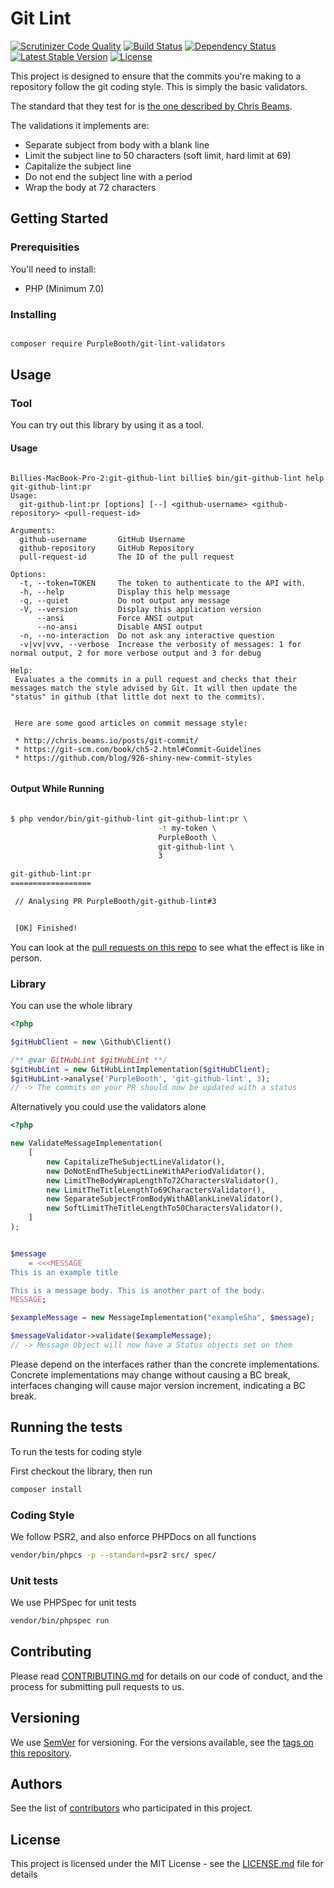 # Git Lint

[![Scrutinizer Code Quality](https://scrutinizer-ci.com/g/PurpleBooth/git-lint-validators/badges/quality-score.png?b=master)](https://scrutinizer-ci.com/g/PurpleBooth/git-lint-validators/?branch=master)
[![Build Status](https://travis-ci.org/PurpleBooth/git-lint-validators.svg?branch=master)](https://travis-ci.org/PurpleBooth/git-lint-validators)
[![Dependency Status](https://www.versioneye.com/user/projects/57a26855447bcc004d5ec866/badge.svg?style=flat-square)](https://www.versioneye.com/user/projects/57a26855447bcc004d5ec866)
[![Latest Stable Version](https://poser.pugx.org/purplebooth/git-lint-validators/v/stable)](https://packagist.org/packages/purplebooth/git-lint-validators)
[![License](https://poser.pugx.org/purplebooth/git-lint-validators/license)](https://packagist.org/packages/purplebooth/git-lint-validators)

This project is designed to ensure that the commits you're making to a
repository follow the git coding style. This is simply the basic
validators.

The standard that they test for is [the one described by Chris Beams].

The validations it implements are:

* Separate subject from body with a blank line
* Limit the subject line to 50 characters (soft limit, hard limit at 69)
* Capitalize the subject line
* Do not end the subject line with a period
* Wrap the body at 72 characters

[the one described by Chris Beams]: http://chris.beams.io/posts/git-commit/

## Getting Started

### Prerequisities

You'll need to install:

 * PHP (Minimum 7.0)

### Installing

```bash

composer require PurpleBooth/git-lint-validators

```


## Usage

### Tool

You can try out this library by using it as a tool.

#### Usage

```

Billies-MacBook-Pro-2:git-github-lint billie$ bin/git-github-lint help git-github-lint:pr
Usage:
  git-github-lint:pr [options] [--] <github-username> <github-repository> <pull-request-id>

Arguments:
  github-username       GitHub Username
  github-repository     GitHub Repository
  pull-request-id       The ID of the pull request

Options:
  -t, --token=TOKEN     The token to authenticate to the API with.
  -h, --help            Display this help message
  -q, --quiet           Do not output any message
  -V, --version         Display this application version
      --ansi            Force ANSI output
      --no-ansi         Disable ANSI output
  -n, --no-interaction  Do not ask any interactive question
  -v|vv|vvv, --verbose  Increase the verbosity of messages: 1 for normal output, 2 for more verbose output and 3 for debug

Help:
 Evaluates a the commits in a pull request and checks that their messages match the style advised by Git. It will then update the "status" in github (that little dot next to the commits).


 Here are some good articles on commit message style:

 * http://chris.beams.io/posts/git-commit/
 * https://git-scm.com/book/ch5-2.html#Commit-Guidelines
 * https://github.com/blog/926-shiny-new-commit-styles


```

#### Output While Running

```bash

$ php vendor/bin/git-github-lint git-github-lint:pr \
                                 -t my-token \
                                 PurpleBooth \
                                 git-github-lint \
                                 3

git-github-lint:pr
==================

 // Analysing PR PurpleBooth/git-github-lint#3


 [OK] Finished!

```

You can look at the [pull requests on this repo] to see what the effect
is like in person.

[pull requests on this repo]: https://github.com/PurpleBooth/git-github-lint/pull/3

### Library

You can use the whole library

```php
<?php

$gitHubClient = new \Github\Client()

/** @var GitHubLint $gitHubLint **/
$gitHubLint = new GitHubLintImplementation($gitHubClient);
$gitHubLint->analyse('PurpleBooth', 'git-github-lint', 3);
// -> The commits on your PR should now be updated with a status
```

Alternatively you could use the validators alone

```php
<?php

new ValidateMessageImplementation(
    [
        new CapitalizeTheSubjectLineValidator(),
        new DoNotEndTheSubjectLineWithAPeriodValidator(),
        new LimitTheBodyWrapLengthTo72CharactersValidator(),
        new LimitTheTitleLengthTo69CharactersValidator(),
        new SeparateSubjectFromBodyWithABlankLineValidator(),
        new SoftLimitTheTitleLengthTo50CharactersValidator(),
    ]
);


$message
    = <<<MESSAGE
This is an example title

This is a message body. This is another part of the body.
MESSAGE;

$exampleMessage = new MessageImplementation("exampleSha", $message);

$messageValidator->validate($exampleMessage);
// -> Message Object will now have a Status objects set on them
```

Please depend on the interfaces rather than the concrete
implementations. Concrete implementations may change without causing a
BC break, interfaces changing will cause major version increment,
indicating a BC break.

## Running the tests

To run the tests for coding style

First checkout the library, then run

```bash
composer install
```

### Coding Style

We follow PSR2, and also enforce PHPDocs on all functions

```bash
vendor/bin/phpcs -p --standard=psr2 src/ spec/
```

### Unit tests

We use PHPSpec for unit tests

```bash
vendor/bin/phpspec run
```


## Contributing

Please read [CONTRIBUTING.md](CONTRIBUTING.md) for details on our code
of conduct, and the process for submitting pull requests to us.

## Versioning

We use [SemVer](http://semver.org/) for versioning. For the versions
available, see the [tags on this repository](https://github.com/purplebooth/git-lint-validators/tags).

## Authors

See the list of [contributors](https://github.com/purplebooth/git-lint-validators/contributors) who participated in this project.

## License

This project is licensed under the MIT License - see the [LICENSE.md](LICENSE.md) file for details
